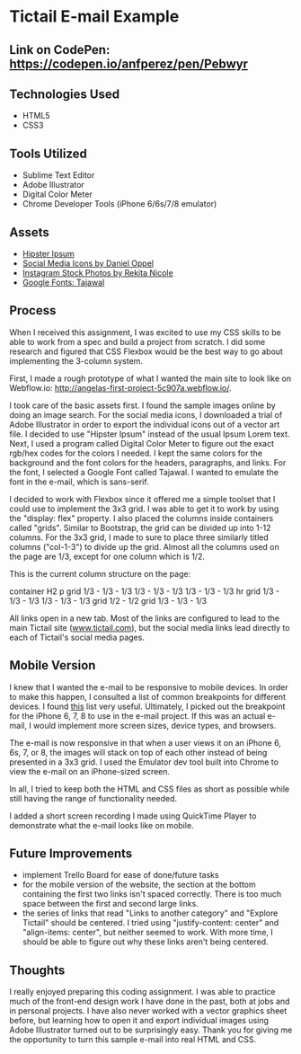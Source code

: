 # Tictail E-mail Example

## Link on CodePen: https://codepen.io/anfperez/pen/Pebwyr

## Technologies Used

* HTML5
* CSS3

## Tools Utilized
* Sublime Text Editor
* Adobe Illustrator
* Digital Color Meter
* Chrome Developer Tools (iPhone 6/6s/7/8 emulator)

## Assets
* [Hipster Ipsum](https://hipsum.co/) 
* [Social Media Icons by Daniel Oppel](https://dribbble.com/shots/1509889-Free-Social-Media-Icons) 
* [Instagram Stock Photos by Rekita Nicole](http://www.rekitanicole.com/blog/2015/8/free-stock-photos)
* [Google Fonts: Tajawal](https://fonts.google.com/specimen/Tajawal)

## Process

When I received this assignment, I was excited to use my CSS skills to be able to work from a spec and build a project from scratch. I did some research and figured that CSS Flexbox would be the best way to go about implementing the 3-column system.

First, I made a rough prototype of what I wanted the main site to look like on Webflow.io: http://angelas-first-project-5c907a.webflow.io/.

I took care of the basic assets first. I found the sample images online by doing an image search. For the social media icons, I downloaded a trial of Adobe Illustrator in order to export the individual icons out of a vector art file. I decided to use "Hipster Ipsum" instead of the usual Ipsum Lorem text. Next, I used a program called Digital Color Meter to figure out the exact rgb/hex codes for the colors I needed. I kept the same colors for the background and the font colors for the headers, paragraphs, and links. For the font, I selected a Google Font called Tajawal. I wanted to emulate the font in the e-mail, which is sans-serif. 

I decided to work with Flexbox since it offered me a simple toolset that I could use to implement the 3x3 grid. I was able to get it to work by using the "display: flex" property. I also placed the columns inside containers called "grids". Similar to Bootstrap, the grid can be divided up into 1-12 columns. For the 3x3 grid, I made to sure to place three similarly titled columns ("col-1-3") to divide up the grid. Almost all the columns used on the page are 1/3, except for one column which is 1/2.

This is the current column structure on the page:

container
H2
p
grid
	1/3 - 1/3 - 1/3
	1/3 - 1/3 - 1/3
	1/3 - 1/3 - 1/3
hr
grid
	1/3 - 1/3 - 1/3
	1/3 - 1/3 - 1/3
grid
	1/2 - 1/2 
grid
	1/3 - 1/3 - 1/3

All links open in a new tab. Most of the links are configured to lead to the main Tictail site (www.tictail.com), but the social media links lead directly to each of Tictail's social media pages.

## Mobile Version 

I knew that I wanted the e-mail to be responsive to mobile devices. In order to make this happen, I consulted a list of common breakpoints for different devices. I found [this](https://css-tricks.com/snippets/css/media-queries-for-standard-devices/) list very useful. Ultimately, I picked out the breakpoint for the iPhone 6, 7, 8 to use in the e-mail project. If this was an actual e-mail, I would implement more screen sizes, device types, and browsers.

The e-mail is now responsive in that when a user views it on an iPhone 6, 6s, 7, or 8, the images will stack on top of each other instead of being presented in a 3x3 grid. I used the Emulator dev tool built into Chrome to view the e-mail on an iPhone-sized screen. 

In all, I tried to keep both the HTML and CSS files as short as possible while still having the range of functionality needed.

I added a short screen recording I made using QuickTime Player to demonstrate what the e-mail looks like on mobile.

## Future Improvements

* implement Trello Board for ease of done/future tasks
* for the mobile version of the website, the section at the bottom containing the first two links isn't spaced correctly. There is too much space between the first and second large links. 
* the series of links that read "Links to another category" and "Explore Tictail" should be centered. I tried using "justify-content: center" and "align-items: center", but neither seemed to work. With more time, I should be able to figure out why these links aren't being centered.

## Thoughts

I really enjoyed preparing this coding assignment. I was able to practice much of the front-end design work I have done in the past, both at jobs and in personal projects. I have also never worked with a vector graphics sheet before, but learning how to open it and export individual images using Adobe Illustrator turned out to be surprisingly easy. Thank you for giving me the opportunity to turn this sample e-mail into real HTML and CSS. 
